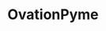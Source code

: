 ---
description: 'A pure-python implementation of the Ovation Prime 2010 auroral precipitation
  model


  Ovation Prime 2010, (described in Newell et al., 2009 and Newell et al. 2010) is
  a model which predicts the total energy flux, total number flux, and average characteristic
  energy of precipitating electrons and ions in the polar regions. A Maxwellian particle
  energy (and velocity) distribution is assumed for the calculation of average energy.
  The model was based on data from the Defense Meteorology Satellite Program spacecraft,
  using data beginning in 1985. These spacecraft carry a particle detector (SSJ) which
  is sensitive to particles with characteristic energies between 30 eV and 30 keV.

  Provenance of this implementation


  Ovation Pyme is a complete translation of the IDL (a proprietary programming language,
  owned by ExelisVis) version released in an open source format on Sourceforge by
  Janet Machol, Rob Redmon and Nathan Case of NOAA National Center for Environmental
  Information (NCEI)'
poc: Liam Kilcommons
shortname: ovationpyme
timestamp: Fri, 04 Feb 2022 17:09:13 GMT
title: OvationPyme
tool/software: OvationPyme
uuid: ff12cbb2-fa28-4bbf-b988-047351a45ded
website_link: https://github.com/lkilcommons/OvationPyme
---